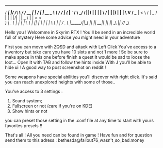

   _____ _  ____     _______  _____ __  __         _____ _________   __
  / ____| |/ /\ \   / /  __ \|_   _|  \/  |       |  __ \__   __\ \ / /
 | (___ | ' /  \ \_/ /| |__) | | | | \  / |       | |__) | | |   \ V / 
  \___ \|  <    \   / |  _  /  | | | |\/| |       |  _  /  | |    > <  
  ____) | . \    | |  | | \ \ _| |_| |  | |       | | \ \  | |   / . \ 
 |_____/|_|\_\   |_|  |_|  \_\_____|_|  |_|       |_|  \_\ |_|  /_/ \_\
                                                                       
                                                                       
Hello you ! Welcomme in Skyrim RTX !
You'll be send in an incredible world full of mystery
Here some advice you might need in your adventure

First you can move with ZQSD and attack with Left Click
You've access to a inventory but take care you have 10 slots
and not 1 more ! So be sure to make space in this one before finish a quest
It would be sad to loose the loot...
Open It with TAB and follow the hints inside
With J you'll be able to hide ui ! A good way to post screenshot on reddit !

Some weapons have special abilities you'll discover with right click.
It's said you can reach unexplored heights with some of those..

You've access to 3 settings :
1) Sound system;
2) Fullscreen or not (care if you're on KDE)
3) Show hints or not

you can preset those setting in the .conf file at any time to start with
yours favorites presets !!

That's all ! All you need can be found in game !
Have fun and for question send them to this adress :
bethesda@fallout76_wasn't_so_bad.money
